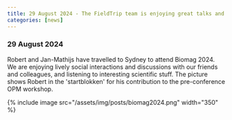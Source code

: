 ```yaml
---
title: 29 August 2024 - The FieldTrip team is enjoying great talks and meeting old and new friends at Biomag
categories: [news]
---
```


### 29 August 2024

Robert and Jan-Mathijs have travelled to Sydney to attend Biomag 2024.  We are enjoying lively social interactions and discussions with our friends and colleagues, and listening to interesting scientific stuff. The picture shows Robert in the 'startblokken' for his contribution to the pre-conference OPM workshop.

{% include image src="/assets/img/posts/biomag2024.png" width="350" %}
